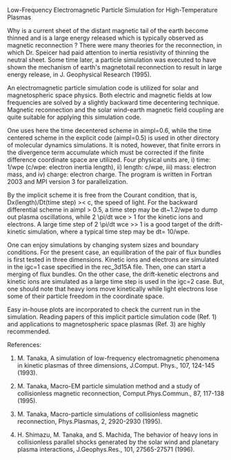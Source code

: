 Low-Frequency Electromagnetic Particle Simulation for High-Temperature Plasmas

Why is a current sheet of the distant magnetic tail of the earth become thinned and is a large energy released which is typically observed as magnetic reconnection ? There were many theories for the reconnection, in which Dr. Speicer had paid attention to inertia resistivity of thinning the neutral sheet. Some time later, a particle simulation was executed to have shown the mechanism of earth's magnetotail reconnection to result in large energy release, in J. Geophysical Research (1995).

An electromagnetic particle simulation code is utilized for solar and magnetospheric space physics. Both electric and magnetic fields at low frequencies are solved by a slightly backward time decentering technique. Magnetic reconnection and the solar wind-earth magnetic field coupling are quite suitable for applying this simulation code.

One uses here the time decentered scheme in aimpl=0.6, while the time centered scheme in the explicit code (aimpl=0.5) is used in other directory of molecular dynamics simulations. It is noted, however, that finite errors in the divergence term accumulate which must be corrected if the finite difference coordinate space are utilized. Four physical units are, i) time: 1/wpe (c/wpe: electron inertia length), ii) length: c/wpe, iii) mass: electron mass, and iv) charge: electron charge. The program is written in Fortran 2003 and MPI version 3 for parallelization.

By the implicit scheme it is free from the Courant condition, that is, Dx(length)/Dt(time step) >< c, the speed of light. For the backward differential scheme in aimpl > 0.5, a time step may be dt~1.2/wpe to dump out plasma oscillations, while 2 \pi/dt wce > 1 for the kinetic ions and electrons. A large time step of 2 \pi/dt wce >> 1 is a good target of the drift-kinetic simulation, where a typical time step may be dt= 10/wpe.

One can enjoy simulations by changing system sizes and boundary conditions. For the present case, an equilibration of the pair of flux bundles is first tested in three dimensions. Kinetic ions and electrons are simulated in the igc=1 case specified in the rec_3d15A file. Then, one can start a merging of flux bundles. On the other case, the drift-kenetic electrons and kinetic ions are simulated as a large time step is used in the igc=2 case. But, one should note that heavy ions move kinetically while light electrons lose some of their particle freedom in the coordinate space.

Easy in-house plots are incorporated to check the current run in the simulation. Reading papers of this implicit particle simulation code (Ref. 1) and applications to magnetospheric space plasmas (Ref. 3) are highly recommended.


References:

1. M. Tanaka, A simulation of low-frequency electromagnetic phenomena in kinetic plasmas of three dimensions, J.Comput. Phys., 107, 124-145 (1993).

2. M. Tanaka, Macro-EM particle simulation method and a study of collisionless magnetic reconnection, Comput.Phys.Commun., 87, 117-138 (1995).

3. M. Tanaka, Macro-particle simulations of collisionless magnetic reconnection, Phys.Plasmas, 2, 2920-2930 (1995).

4. H. Shimazu, M. Tanaka, and S. Machida, The behavior of heavy ions in collisionless parallel shocks generated by the solar wind and planetary plasma interactions, J.Geophys.Res., 101, 27565-27571 (1996).


